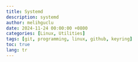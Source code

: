 ```yaml
---
title: Systemd
description: systemd
author: melihguclu
date: 2024-11-24 00:00:00 +0800
categories: [Linux, Utilities]
tags: [git, programming, linux, github, keyring]
toc: true
lang: tr
---
```

